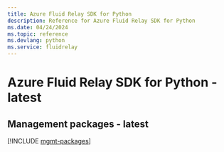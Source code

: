 ```yaml
---
title: Azure Fluid Relay SDK for Python
description: Reference for Azure Fluid Relay SDK for Python
ms.date: 04/24/2024
ms.topic: reference
ms.devlang: python
ms.service: fluidrelay
---
```

# Azure Fluid Relay SDK for Python - latest

## Management packages - latest
[!INCLUDE [mgmt-packages](fluid-relay-mgmt-index.md)]